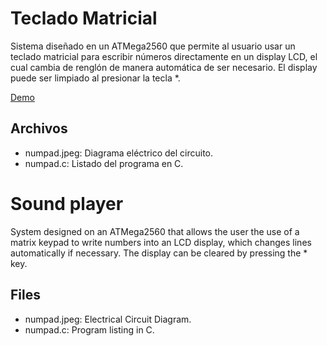# Teclado Matricial
Sistema diseñado en un ATMega2560 que permite al usuario usar un teclado matricial para escribir números directamente en un display LCD, el cual cambia de renglón de manera automática de ser necesario. El display puede ser limpiado al presionar la tecla *.

[Demo](https://www.youtube.com/watch?v=CAEKxH9HZBc)

## Archivos
* numpad.jpeg: Diagrama eléctrico del circuito.
* numpad.c: Listado del programa en C.

# Sound player
System designed on an ATMega2560 that allows the user the use of a matrix keypad to write numbers into an LCD display, which changes lines automatically if necessary. The display can be cleared by pressing the * key.

## Files
* numpad.jpeg: Electrical Circuit Diagram.
* numpad.c: Program listing in C.


